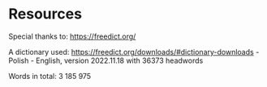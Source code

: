 # Resources

Special thanks to: https://freedict.org/

A dictionary used: https://freedict.org/downloads/#dictionary-downloads - Polish - English, version 2022.11.18 with 36373 headwords

Words in total: 3 185 975